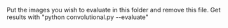 Put the images you wish to evaluate in this folder and remove this file.
Get results with "python convolutional.py --evaluate"
